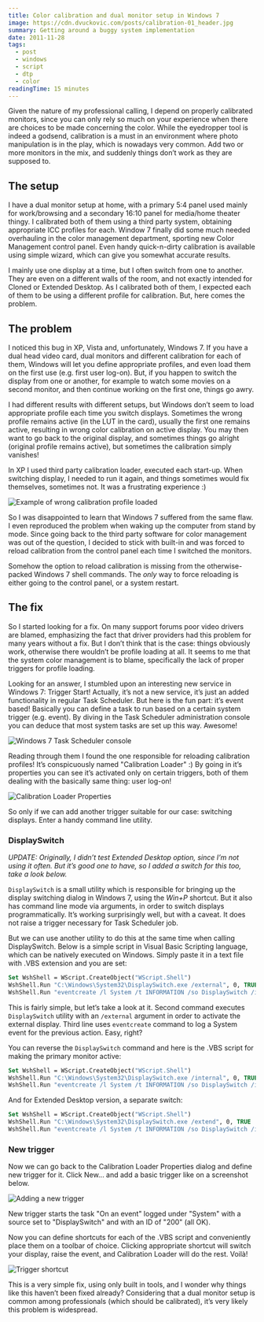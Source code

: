 ```yaml
---
title: Color calibration and dual monitor setup in Windows 7
image: https://cdn.dvuckovic.com/posts/calibration-01_header.jpg
summary: Getting around a buggy system implementation
date: 2011-11-28
tags:
  - post
  - windows
  - script
  - dtp
  - color
readingTime: 15 minutes
---
```


Given the nature of my professional calling, I depend on properly calibrated monitors, since you can only rely so much on your experience when there are choices to be made concerning the color. While the eyedropper tool is indeed a godsend, calibration is a must in an environment where photo manipulation is in the play, which is nowadays very common. Add two or more monitors in the mix, and suddenly things don’t work as they are supposed to.

## The setup

I have a dual monitor setup at home, with a primary 5:4 panel used mainly for work/browsing and a secondary 16:10 panel for media/home theater thingy. I calibrated both of them using a third party system, obtaining appropriate ICC profiles for each. Window 7 finally did some much needed overhauling in the color management department, sporting new Color Management control panel. Even handy quick-n-dirty calibration is available using simple wizard, which can give you somewhat accurate results.

I mainly use one display at a time, but I often switch from one to another. They are even on a different walls of the room, and not exactly intended for Cloned or Extended Desktop. As I calibrated both of them, I expected each of them to be using a different profile for calibration. But, here comes the problem.

## The problem

I noticed this bug in XP, Vista and, unfortunately, Windows 7. If you have a dual head video card, dual monitors and different calibration for each of them, Windows will let you define appropriate profiles, and even load them on the first use (e.g. first user log-on). But, if you happen to switch the display from one or another, for example to watch some movies on a second monitor, and then continue working on the first one, things go awry.

I had different results with different setups, but Windows don’t seem to load appropriate profile each time you switch displays. Sometimes the wrong profile remains active (in the LUT in the card), usually the first one remains active, resulting in wrong color calibration on active display. You may then want to go back to the original display, and sometimes things go alright (original profile remains active), but sometimes the calibration simply vanishes!

In XP I used third party calibration loader, executed each start-up. When switching display, I needed to run it again, and things sometimes would fix themselves, sometimes not. It was a frustrating experience :)

![Example of wrong calibration profile loaded](https://cdn.dvuckovic.com/posts/calibration-02.jpg#nozoom)

So I was disappointed to learn that Windows 7 suffered from the same flaw. I even reproduced the problem when waking up the computer from stand by mode. Since going back to the third party software for color management was out of the question, I decided to stick with built-in and was forced to reload calibration from the control panel each time I switched the monitors.

Somehow the option to reload calibration is missing from the otherwise-packed Windows 7 shell commands. The *only* way to force reloading is either going to the control panel, or a system restart.

## The fix

So I started looking for a fix. On many support forums poor video drivers are blamed, emphasizing the fact that driver providers had this problem for many years without a fix. But I don’t think that is the case: things obviously work, otherwise there wouldn’t be profile loading at all. It seems to me that the system color management is to blame, specifically the lack of proper triggers for profile loading.

Looking for an answer, I stumbled upon an interesting new service in Windows 7: Trigger Start! Actually, it’s not a new service, it’s just an added functionality in regular Task Scheduler. But here is the fun part: it’s event based! Basically you can define a task to run based on a certain system trigger (e.g. event). By diving in the Task Scheduler administration console you can deduce that most system tasks are set up this way. Awesome!

![Windows 7 Task Scheduler console](https://cdn.dvuckovic.com/posts/calibration-03.jpg#nozoom)

Reading through them I found the one responsible for reloading calibration profiles! It’s conspicuously named "Calibration Loader" :) By going in it’s properties you can see it’s activated only on certain triggers, both of them dealing with the basically same thing: user log-on!

![Calibration Loader Properties](https://cdn.dvuckovic.com/posts/calibration-04.jpg#nozoom)

So only if we can add another trigger suitable for our case: switching displays. Enter a handy command line utility.

### DisplaySwitch

_UPDATE: Originally, I didn’t test Extended Desktop option, since I’m not using it often. But it’s good one to have, so I added a switch for this too, take a look below._

`DisplaySwitch` is a small utility which is responsible for bringing up the display switching dialog in Windows 7, using the _Win+P_ shortcut. But it also has command line mode via arguments, in order to switch displays programmatically. It’s working surprisingly well, but with a caveat. It does not raise a trigger necessary for Task Scheduler job.

But we can use another utility to do this at the same time when calling DisplaySwitch. Below is a simple script in Visual Basic Scripting language, which can be natively executed on Windows. Simply paste it in a text file with .VBS extension and you are set:

```vb
Set WshShell = WScript.CreateObject("WScript.Shell")
WshShell.Run "C:\Windows\System32\DisplaySwitch.exe /external", 0, TRUE
WshShell.Run "eventcreate /l System /t INFORMATION /so DisplaySwitch /id 200 /d ""Switching display...""", 0, TRUE
```

This is fairly simple, but let’s take a look at it. Second command executes `DisplaySwitch` utility with an `/external` argument in order to activate the external display. Third line uses `eventcreate` command to log a System event for the previous action. Easy, right?

You can reverse the `DisplaySwitch` command and here is the .VBS script for making the primary monitor active:

```vb
Set WshShell = WScript.CreateObject("WScript.Shell")
WshShell.Run "C:\Windows\System32\DisplaySwitch.exe /internal", 0, TRUE
WshShell.Run "eventcreate /l System /t INFORMATION /so DisplaySwitch /id 200 /d ""Switching display...""", 0, TRUE
```

And for Extended Desktop version, a separate switch:

```vb
Set WshShell = WScript.CreateObject("WScript.Shell")
WshShell.Run "C:\Windows\System32\DisplaySwitch.exe /extend", 0, TRUE
WshShell.Run "eventcreate /l System /t INFORMATION /so DisplaySwitch /id 200 /d ""Switching display...""", 0, TRUE
```

### New trigger

Now we can go back to the Calibration Loader Properties dialog and define new trigger for it. Click New... and add a basic trigger like on a screenshot below.

![Adding a new trigger](https://cdn.dvuckovic.com/posts/calibration-05.jpg#nozoom)

New trigger starts the task "On an event" logged under "System" with a source set to "DisplaySwitch" and with an ID of "200" (all OK).

Now you can define shortcuts for each of the .VBS script and conveniently place them on a toolbar of choice. Clicking appropriate shortcut will switch your display, raise the event, and Calibration Loader will do the rest. Voilà!

![Trigger shortcut](https://cdn.dvuckovic.com/posts/calibration-06.jpg#nozoom)

This is a very simple fix, using only built in tools, and I wonder why things like this haven’t been fixed already? Considering that a dual monitor setup is common among professionals (which should be calibrated), it’s very likely this problem is widespread.

